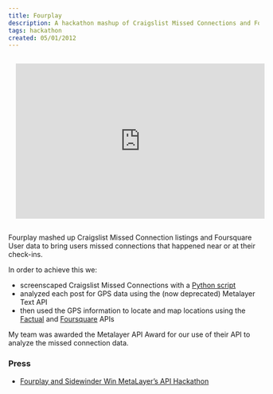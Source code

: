 ```yaml
---
title: Fourplay
description: A hackathon mashup of Craigslist Missed Connections and Foursquare.
tags: hackathon
created: 05/01/2012
---
```

<div style='text-align:center; padding:15px;'>
	<iframe src='http://www.snappytv.com/snap/fourplay-mashes-up-foursqaure-checkins-and-craigslist-miss-about-techcrunch-disrupt-ny-hackathon-2012-on-techcrunch-disrupt-ny-hackathon?w=500&h=312' width='500' height='312' frameborder='0' scrolling='no' webkitAllowFullScreen mozallowfullscreen allowFullScreen></iframe>
</div>

Fourplay mashed up Craigslist Missed Connection listings and Foursquare User data to bring users missed connections that happened near or at their check-ins.

In order to achieve this we:
 - screenscaped Craigslist Missed Connections with a [Python script](https://scraperwiki.com/scrapers/ottawa_craigslist_missed_connections_1/)
 - analyzed each post for GPS data using the (now deprecated) Metalayer Text API
 - then used the GPS information to locate and map locations using the [Factual](http://developer.factual.com/display/docs/Factual+Developer+APIs+Version+3) and [Foursquare](https://developer.foursquare.com/) APIs

My team was awarded the Metalayer API Award for our use of their API to analyze the missed connection data.

### Press
 - [Fourplay and Sidewinder Win MetaLayer’s API Hackathon](http://blog.d8a.com/post/23444677000/fourplay-and-sidewinder-win-metalayers-api)
